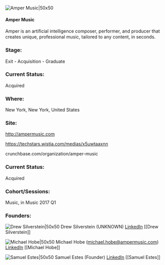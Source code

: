 

![Amper Music|50x50](https://apimg.techstars.com/connect/images/image_files/5baa54f9a36c1162c1000089/original/Amper_Logo.jpg)

#### Amper Music
Amper is an artiﬁcial intelligence composer, performer, and producer  that creates unique, professional music, tailored to any content, in seconds.

### Stage: 
Exit - Acquisition - Graduate 

### Current Status: 
Acquired

### Where:
New York, New York, United States

### Site:
http://ampermusic.com

https://techstars.wistia.com/medias/x5uwtaaxnn

crunchbase.com/organization/amper-music

### Current Status: 
Acquired

### Cohort/Sessions: 
Music, in Music 2017 Q1

### Founders: 

![Drew Silverstein|50x50](https://apimg.techstars.com/connect/images/image_files/5fd8137b49b4e00008000030/original/T024HK6GL-U01E162MC6B-a07ad5463a4d-512.jpg) Drew Silverstein (UNKNOWN) [LinkedIn](https://linkedin.com/in/drewsilverstein) [[Drew Silverstein]]

![Michael Hobe|50x50](https://apimg.techstars.com/connect/images/image_files/58a3b8ffc9aec7445f00012e/original/Amper_Hobe.png) Michael Hobe (michael.hobe@ampermusic.com) [LinkedIn](https://linkedin.com/in/michaelhobe) [[Michael Hobe]]

![Samuel Estes|50x50](https://apimg.techstars.com/connect/images/image_files/58a3b8e2c9aec7448a000020/original/Amper_Estes.png) Samuel Estes (Founder) [LinkedIn](https://linkedin.com/in/themystro1) [[Samuel Estes]]


